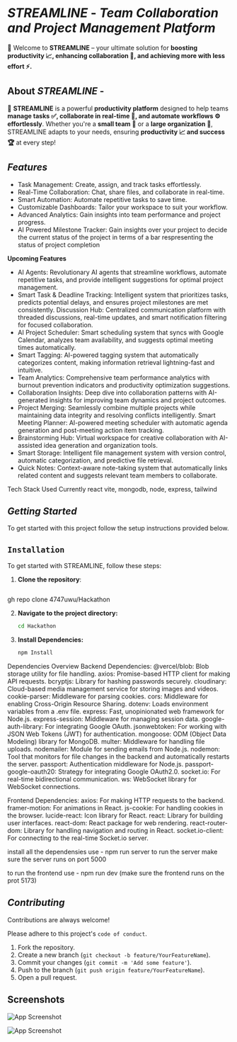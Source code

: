 
# ***_STREAMLINE_*** - *Team Collaboration and Project Management Platform*


🚀 Welcome to **STREAMLINE** – your ultimate solution for **boosting productivity 📈, enhancing collaboration 🤝, and achieving more with less effort ⚡.**
## About ***STREAMLINE*** -

🚀 **STREAMLINE** is a powerful **productivity platform** designed to help teams **manage tasks ✅, collaborate in real-time 💬, and automate workflows ⚙️ effortlessly**. Whether you're a **small team 👥** or a **large organization 🏢**, STREAMLINE adapts to your needs, ensuring **productivity 📈 and success 🏆** at every step!
## ***Features***

- Task Management: Create, assign, and track tasks effortlessly.
- Real-Time Collaboration: Chat, share files, and collaborate in real-time.
- Smart Automation: Automate repetitive tasks to save time.
- Customizable Dashboards: Tailor your workspace to suit your workflow.
- Advanced Analytics: Gain insights into team performance and project progress.
- AI Powered Milestone Tracker: Gain insights over your project to decide the current status of the project in terms of a bar respresenting the status of project completion

**Upcoming Features** 

- AI Agents: Revolutionary AI agents that streamline workflows, automate repetitive tasks, and provide intelligent suggestions for optimal project management.
- Smart Task & Deadline Tracking: Intelligent system that prioritizes tasks, predicts potential delays, and ensures project milestones are met consistently.
Discussion Hub: Centralized communication platform with threaded discussions, real-time updates, and smart notification filtering for focused collaboration.
- AI Project Scheduler: Smart scheduling system that syncs with Google Calendar, analyzes team availability, and suggests optimal meeting times automatically.
- Smart Tagging: AI-powered tagging system that automatically categorizes content, making information retrieval lightning-fast and intuitive.
- Team Analytics: Comprehensive team performance analytics with burnout prevention indicators and productivity optimization suggestions.
- Collaboration Insights: Deep dive into collaboration patterns with AI-generated insights for improving team dynamics and project outcomes.
- Project Merging: Seamlessly combine multiple projects while maintaining data integrity and resolving conflicts intelligently.
Smart Meeting Planner: AI-powered meeting scheduler with automatic agenda generation and post-meeting action item tracking.
- Brainstorming Hub: Virtual workspace for creative collaboration with AI-assisted idea generation and organization tools.
- Smart Storage: Intelligent file management system with version control, automatic categorization, and predictive file retrieval.
- Quick Notes: Context-aware note-taking system that automatically links related content and suggests relevant team members to collaborate.


Tech Stack Used Currently
react vite, mongodb, node, express, tailwind

## ***Getting Started***

To get started with this project follow the setup instructions provided below.




## ```Installation```
To get started with STREAMLINE, follow these steps:

1. **Clone the repository**:
   ```bash
gh repo clone 4747uwu/Hackathon

2. **Navigate to the project directory:**
   ```bash
   cd Hackathon

3. **Install Dependencies:**
   ```bash
   npm Install


Dependencies Overview
Backend Dependencies:
@vercel/blob: Blob storage utility for file handling.
axios: Promise-based HTTP client for making API requests.
bcryptjs: Library for hashing passwords securely.
cloudinary: Cloud-based media management service for storing images and videos.
cookie-parser: Middleware for parsing cookies.
cors: Middleware for enabling Cross-Origin Resource Sharing.
dotenv: Loads environment variables from a .env file.
express: Fast, unopinionated web framework for Node.js.
express-session: Middleware for managing session data.
google-auth-library: For integrating Google OAuth.
jsonwebtoken: For working with JSON Web Tokens (JWT) for authentication.
mongoose: ODM (Object Data Modeling) library for MongoDB.
multer: Middleware for handling file uploads.
nodemailer: Module for sending emails from Node.js.
nodemon: Tool that monitors for file changes in the backend and automatically restarts the server.
passport: Authentication middleware for Node.js.
passport-google-oauth20: Strategy for integrating Google OAuth2.0.
socket.io: For real-time bidirectional communication.
ws: WebSocket library for WebSocket connections.


Frontend Dependencies:
axios: For making HTTP requests to the backend.
framer-motion: For animations in React.
js-cookie: For handling cookies in the browser.
lucide-react: Icon library for React.
react: Library for building user interfaces.
react-dom: React package for web rendering.
react-router-dom: Library for handling navigation and routing in React.
socket.io-client: For connecting to the real-time Socket.io server.

install all the dependensies 
use -  npm run server to run the server make sure the server runs on port 5000

to run the frontend 
use - npm run dev (make sure the frontend runs on the prot 5173)





## ***Contributing***

Contributions are always welcome!


Please adhere to this project's `code of conduct`.

1. Fork the repository.
2. Create a new branch (`git checkout -b feature/YourFeatureName`).
3. Commit your changes (`git commit -m 'Add some feature'`).
4. Push to the branch (`git push origin feature/YourFeatureName`).
5. Open a pull request.

## Screenshots

![App Screenshot](Screenshot1.png)

![App Screenshot](Screenshot2.png)

